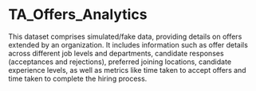 # TA_Offers_Analytics
This dataset comprises simulated/fake data, providing details on offers extended by an organization. It includes information such as offer details across different job levels and departments, candidate responses (acceptances and rejections), preferred joining locations, candidate experience levels, as well as metrics like time taken to accept offers and time taken to complete the hiring process.
